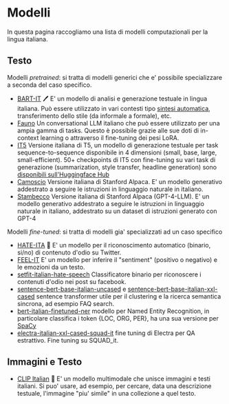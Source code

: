 # Modelli

In questa pagina raccogliamo una lista di modelli computazionali per la lingua italiana.

## Testo

Modelli *pretrained*: si tratta di modelli generici che e' possibile specializzare a seconda del caso specifico.

- [BART-IT](https://github.com/MorenoLaQuatra/bart-it) 🖊️ E' un modello di analisi e generazione testuale in lingua italiana. Può essere utilizzato in vari contesti tipo [sintesi automatica](https://huggingface.co/morenolq/bart-it-ilpost), transferimento dello stile (da informale a formale), etc.
- [Fauno](https://github.com/RSTLess-research/Fauno-Italian-LLM) Un conversational LLM italiano che può essere utilizzato per una ampia gamma di tasks. Questo è possibile grazie alle sue doti di in-context learning o attraverso il fine-tuning dei pesi LoRA.
- [IT5](https://github.com/gsarti/it5) Versione italiana di T5, un modello di generazione testuale per task sequence-to-sequence disponibile in 4 dimensioni (small, base, large, small-efficient). 50+ checkpoints di IT5 con fine-tuning su vari task di generazione (summarization, style transfer, headline generation) sono [disponibili sull'Huggingface Hub](https://huggingface.co/it5) 
- [Camoscio](https://github.com/teelinsan/camoscio) Versione italiana di Stanford Alpaca. E' un modello generativo addestrato a seguire le istruzioni in linguaggio naturale in italiano.
- [Stambecco](https://github.com/mchl-labs/stambecco) Versione italiana di Stanford Alpaca (GPT-4-LLM). E' un modello generativo addestrato a seguire le istruzioni in linguaggio naturale in italiano, addestrato su un dataset di istruzioni generato con GPT-4


Modelli *fine-tuned*: si tratta di modelli gia' specializzati ad un caso specifico

- [HATE-ITA](https://github.com/MilaNLProc/hate-ita) 🍕 E' un modello per il riconoscimento automatico (binario, si/no) di contenuto d'odio su Twitter. 
- [FEEL-IT](https://github.com/MilaNLProc/feel-it) E' un modello per inferire il "sentiment" (positivo o negativo) e le emozioni da un testo.
- [setfit-italian-hate-speech](https://huggingface.co/nickprock/setfit-italian-hate-speech) Classificatore binario per riconoscere i contenuti d'odio nei post su facebook.
- [sentence-bert-base-italian-uncased](https://huggingface.co/nickprock/sentence-bert-base-italian-uncased) e [sentence-bert-base-italian-xxl-cased](https://huggingface.co/nickprock/sentence-bert-base-italian-xxl-uncased) sentence transformer utile per il clustering e la ricerca semantica sincrona, ad esempio FAQ search.
- [bert-italian-finetuned-ner](https://huggingface.co/nickprock/bert-italian-finetuned-ner) modello per Named Entity Recognition, in particolare classifica i token {LOC, ORG, PER}, ha una sua versione per [SpaCy](https://huggingface.co/nickprock/it_spacy_ner_trf)
- [electra-italian-xxl-cased-squad-it](https://huggingface.co/anakin87/electra-italian-xxl-cased-squad-it) fine tuning di Electra per QA estrattivo. Fine tuning su SQUAD_it.

## Immagini e Testo

- [CLIP Italian](https://github.com/clip-italian/clip-italian) 🤌 E' un modello multimodale che unisce immagini e testi italiani. Si puo' usare, ad esempio, per cercare, data una descrizione testuale, l'immagine "piu' simile" in una collezione a quel testo. 
